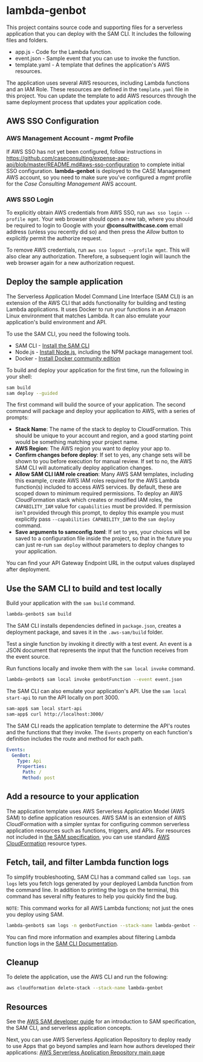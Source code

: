 # lambda-genbot

This project contains source code and supporting files for a serverless application that you can deploy with the SAM CLI. It includes the following files and folders.

- app.js - Code for the Lambda function.
- event.json - Sample event that you can use to invoke the function.
- template.yaml - A template that defines the application's AWS resources.

The application uses several AWS resources, including Lambda functions and an IAM Role. These resources are defined in the `template.yaml` file in this project. You can update the template to add AWS resources through the same deployment process that updates your application code.

## AWS SSO Configuration

### AWS Management Account - _mgmt_ Profile

If AWS SSO has not yet been configured, follow instructions in https://github.com/caseconsulting/expense-app-api/blob/master/README.md#aws-sso-configuration to complete initial SSO configuration. **lambda-genbot** is deployed to the CASE Management AWS account, so you need to make sure you've configured a _mgmt_ profile for the _Case Consulting Management_ AWS account.

### AWS SSO Login

To explicitly obtain AWS credentials from AWS SSO, run `aws sso login --profile mgmt`.
Your web browser should open a new tab, where you should be required to login to Google with your **@consultwithcase.com**
email address (unless you recently did so) and then press the _Allow_ button to explicitly permit the authorize request.

To remove AWS credentials, run `aws sso logout --profile mgmt`. This will also clear any authorization.
Therefore, a subsequent login will launch the web browser again for a new authorization request.

## Deploy the sample application

The Serverless Application Model Command Line Interface (SAM CLI) is an extension of the AWS CLI that adds functionality for building and testing Lambda applications. It uses Docker to run your functions in an Amazon Linux environment that matches Lambda. It can also emulate your application's build environment and API.

To use the SAM CLI, you need the following tools.

- SAM CLI - [Install the SAM CLI](https://docs.aws.amazon.com/serverless-application-model/latest/developerguide/serverless-sam-cli-install.html)
- Node.js - [Install Node.js](https://nodejs.org/en/), including the NPM package management tool.
- Docker - [Install Docker community edition](https://hub.docker.com/search/?type=edition&offering=community)

To build and deploy your application for the first time, run the following in your shell:

```bash
sam build
sam deploy --guided
```

The first command will build the source of your application. The second command will package and deploy your application to AWS, with a series of prompts:

- **Stack Name**: The name of the stack to deploy to CloudFormation. This should be unique to your account and region, and a good starting point would be something matching your project name.
- **AWS Region**: The AWS region you want to deploy your app to.
- **Confirm changes before deploy**: If set to yes, any change sets will be shown to you before execution for manual review. If set to no, the AWS SAM CLI will automatically deploy application changes.
- **Allow SAM CLI IAM role creation**: Many AWS SAM templates, including this example, create AWS IAM roles required for the AWS Lambda function(s) included to access AWS services. By default, these are scoped down to minimum required permissions. To deploy an AWS CloudFormation stack which creates or modified IAM roles, the `CAPABILITY_IAM` value for `capabilities` must be provided. If permission isn't provided through this prompt, to deploy this example you must explicitly pass `--capabilities CAPABILITY_IAM` to the `sam deploy` command.
- **Save arguments to samconfig.toml**: If set to yes, your choices will be saved to a configuration file inside the project, so that in the future you can just re-run `sam deploy` without parameters to deploy changes to your application.

You can find your API Gateway Endpoint URL in the output values displayed after deployment.

## Use the SAM CLI to build and test locally

Build your application with the `sam build` command.

```bash
lambda-genbot$ sam build
```

The SAM CLI installs dependencies defined in `package.json`, creates a deployment package, and saves it in the `.aws-sam/build` folder.

Test a single function by invoking it directly with a test event. An event is a JSON document that represents the input that the function receives from the event source.

Run functions locally and invoke them with the `sam local invoke` command.

```bash
lambda-genbot$ sam local invoke genbotFunction --event event.json
```

The SAM CLI can also emulate your application's API. Use the `sam local start-api` to run the API locally on port 3000.

```bash
sam-app$ sam local start-api
sam-app$ curl http://localhost:3000/
```

The SAM CLI reads the application template to determine the API's routes and the functions that they invoke. The `Events` property on each function's definition includes the route and method for each path.

```yaml
Events:
  GenBot:
    Type: Api
    Properties:
      Path: /
      Method: post
```

## Add a resource to your application

The application template uses AWS Serverless Application Model (AWS SAM) to define application resources. AWS SAM is an extension of AWS CloudFormation with a simpler syntax for configuring common serverless application resources such as functions, triggers, and APIs. For resources not included in [the SAM specification](https://github.com/awslabs/serverless-application-model/blob/master/versions/2016-10-31.md), you can use standard [AWS CloudFormation](https://docs.aws.amazon.com/AWSCloudFormation/latest/UserGuide/aws-template-resource-type-ref.html) resource types.

## Fetch, tail, and filter Lambda function logs

To simplify troubleshooting, SAM CLI has a command called `sam logs`. `sam logs` lets you fetch logs generated by your deployed Lambda function from the command line. In addition to printing the logs on the terminal, this command has several nifty features to help you quickly find the bug.

`NOTE`: This command works for all AWS Lambda functions; not just the ones you deploy using SAM.

```bash
lambda-genbot$ sam logs -n genbotFunction --stack-name lambda-genbot --tail
```

You can find more information and examples about filtering Lambda function logs in the [SAM CLI Documentation](https://docs.aws.amazon.com/serverless-application-model/latest/developerguide/serverless-sam-cli-logging.html).

## Cleanup

To delete the application, use the AWS CLI and run the following:

```bash
aws cloudformation delete-stack --stack-name lambda-genbot
```

## Resources

See the [AWS SAM developer guide](https://docs.aws.amazon.com/serverless-application-model/latest/developerguide/what-is-sam.html) for an introduction to SAM specification, the SAM CLI, and serverless application concepts.

Next, you can use AWS Serverless Application Repository to deploy ready to use Apps that go beyond samples and learn how authors developed their applications: [AWS Serverless Application Repository main page](https://aws.amazon.com/serverless/serverlessrepo/)
